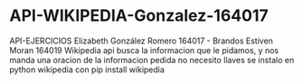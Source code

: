 # API-WIKIPEDIA-Gonzalez-164017
API-EJERCICIOS 
Elizabeth González Romero 164017 - Brandos Estiven Moran 164019
Wikipedia api busca la informacion que le pidamos, y nos manda una oracion de la informacion pedida
no necesito llaves
se instalo en python wikipedia con pip install wikipedia
